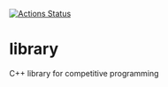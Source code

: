 [![Actions Status](https://github.com/m1une/library/workflows/verify/badge.svg)](https://github.com/m1une/library/actions) 

# library
C++ library for competitive programming
